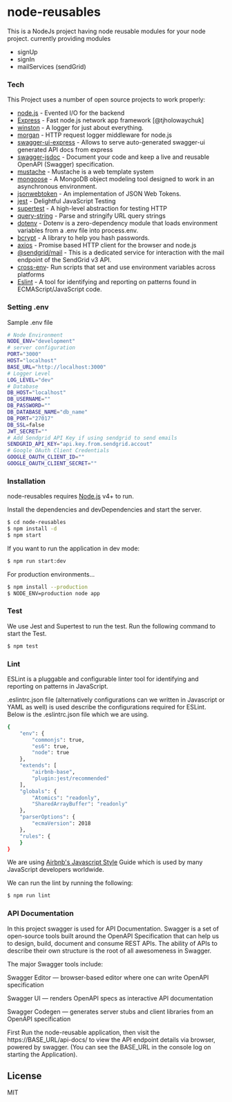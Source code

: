 # node-reusables
This is a NodeJs project having node reusable modules for your node project. currently providing modules

  - signUp
  - signIn
  - mailServices (sendGrid)




### Tech

This Project uses a number of open source projects to work properly:

* [node.js] - Evented I/O for the backend
* [Express] - Fast node.js network app framework [@tjholowaychuk]
* [winston] - A logger for just about everything.
* [morgan] - HTTP request logger middleware for node.js
* [swagger-ui-express] - Allows to serve auto-generated swagger-ui generated API docs from express
* [swagger-jsdoc] - Document your code and keep a live and reusable OpenAPI (Swagger) specification.
* [mustache] - Mustache is a web template system
* [mongoose] - A MongoDB object modeling tool designed to work in an asynchronous environment.
* [jsonwebtoken] - An implementation of JSON Web Tokens.
* [jest] - Delightful JavaScript Testing
* [supertest] - A high-level abstraction for testing HTTP
* [query-string] - Parse and stringify URL query strings
* [dotenv] - Dotenv is a zero-dependency module that loads environment variables from a .env file into process.env.
* [bcrypt] - A library to help you hash passwords.
* [axios] - Promise based HTTP client for the browser and node.js
* [@sendgrid/mail] - This is a dedicated service for interaction with the mail endpoint of the SendGrid v3 API.
* [cross-env]- Run scripts that set and use environment variables across platforms
* [Eslint] - A tool for identifying and reporting on patterns found in ECMAScript/JavaScript code.

### Setting .env
Sample .env file
```sh
# Node Environment
NODE_ENV="development" 
# server configuration
PORT="3000"
HOST="localhost"
BASE_URL="http://localhost:3000"
# Logger Level
LOG_LEVEL="dev"
# Database
DB_HOST="localhost"
DB_USERNAME=""
DB_PASSWORD=""
DB_DATABASE_NAME="db_name"
DB_PORT="27017"
DB_SSL=false
JWT_SECRET=""
# Add Sendgrid API Key if using sendgrid to send emails
SENDGRID_API_KEY="api.key.from.sendgrid.accout"
# Google OAuth Client Credentials
GOOGLE_OAUTH_CLIENT_ID=""
GOOGLE_OAUTH_CLIENT_SECRET=""
```

### Installation

node-reusables requires [Node.js](https://nodejs.org/) v4+ to run.

Install the dependencies and devDependencies and start the server.

```sh
$ cd node-reusables
$ npm install -d
$ npm start
```
If you want to run the application in dev mode:

```sh
$ npm run start:dev
```

For production environments...

```sh
$ npm install --production
$ NODE_ENV=production node app
```

### Test
We use Jest and Supertest to run the test. Run the following command to start the Test.

```sh
$ npm test
```

### Lint
ESLint is a pluggable and configurable linter tool for identifying and reporting on patterns in JavaScript.

.eslintrc.json file (alternatively configurations can we written in Javascript or YAML as well) is used describe the configurations required for ESLint. Below is the .eslintrc.json file which we are using.

```sh
{
    "env": {
        "commonjs": true,
        "es6": true,
        "node": true
    },
    "extends": [
        "airbnb-base",
        "plugin:jest/recommended"
    ],
    "globals": {
        "Atomics": "readonly",
        "SharedArrayBuffer": "readonly"
    },
    "parserOptions": {
        "ecmaVersion": 2018
    },
    "rules": {
    }
}
```
We are using [Airbnb's Javascript Style](https://github.com/airbnb/javascript) Guide which is used by many JavaScript developers worldwide.


We can run the lint by running the following:

```sh
$ npm run lint
```

### API Documentation 
In this project swagger is used for API Documentation. Swagger is a set of open-source tools built around the OpenAPI Specification that can help us to design, build, document and consume REST APIs. The ability of APIs to describe their own structure is the root of all awesomeness in Swagger.

The major Swagger tools include:

Swagger Editor — browser-based editor where one can write OpenAPI specification

Swagger UI — renders OpenAPI specs as interactive API documentation

Swagger Codegen — generates server stubs and client libraries from an OpenAPI specification

First Run the node-reusable application, then visit the https://BASE_URL/api-docs/ to view the API endpoint details via browser, powered by swagger. (You can see the BASE_URL in the console log on starting the Application).



License
----

MIT



   [node.js]: <http://nodejs.org>
   [express]: <http://expressjs.com>
   [winston]: <https://www.npmjs.com/package/winston>
   [morgan]:<https://www.npmjs.com/package/morgan>
   [swagger-ui-express]:<https://www.npmjs.com/package/swagger-ui-express>
   [swagger-jsdoc]:<https://www.npmjs.com/package/swagger-jsdoc>
   [mustache]:<https://www.npmjs.com/package/mustache>
   [mongoose]:<https://mongoosejs.com/>
   [jsonwebtoken]:<https://www.npmjs.com/package/jsonwebtoken>
   [jest]:<https://jestjs.io/>
   [supertest]:<https://www.npmjs.com/package/supertest>
   [query-string]:<https://www.npmjs.com/package/query-string>
   [dotenv]:<https://www.npmjs.com/package/dotenv>
   [bcrypt]:<https://www.npmjs.com/package/bcrypt>
   [axios]:<https://www.npmjs.com/package/axios>
   [@sendgrid/mail]:<https://www.npmjs.com/package/@sendgrid/mail>
   [cross-env]:<https://www.npmjs.com/package/cross-env>
   [Eslint]:<https://eslint.org/>
   [Airbnb's Javascript Style]:<https://github.com/airbnb/javascript>

